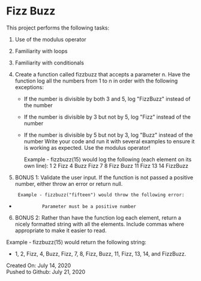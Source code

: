 # Fizz Buzz
This project performs the following tasks:

1. Use of the modulus operator

2. Familiarity with loops

3. Familiarity with conditionals

4. Create a function called fizzbuzz that accepts a parameter n. Have the function log all the numbers from 1 to n in order with the following exceptions:

    * If the number is divisible by both 3 and 5, log "FizzBuzz" instead of the number
    * If the number is divisible by 3 but not by 5, log "Fizz" instead of the number
    * If the number is divisible by 5 but not by 3, log "Buzz" instead of the number
    Write your code and run it with several examples to ensure it is working as expected. Use the modulus operator!

        Example - fizzbuzz(15) would log the following (each element on its own line):
                1 2 Fizz 4 Buzz Fizz 7 8 Fizz Buzz 11 Fizz 13 14 FizzBuzz

5. BONUS 1: Validate the user input. If the function is not passed a positive number, either throw an error or return null.

        Example - fizzbuzz("fifteen") would throw the following error:
*               Parameter must be a positive number

6. BONUS 2: Rather than have the function log each element, return a nicely formatted string with all the elements. Include commas where appropriate to make it easier to read.

Example - fizzbuzz(15) would return the following string:
* 1, 2, Fizz, 4, Buzz, Fizz, 7, 8, Fizz, Buzz, 11, Fizz, 13, 14, and FizzBuzz.

Created On: July 14, 2020\
Pushed to Github: July 21, 2020